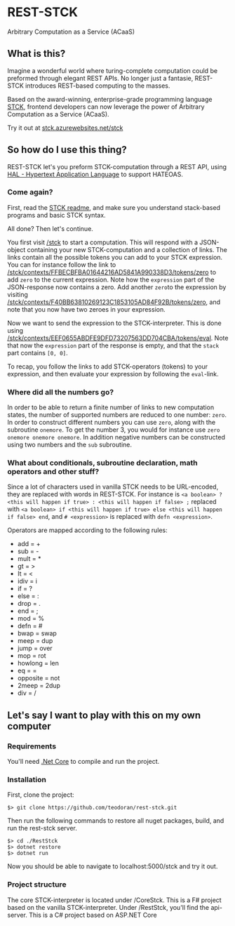 REST-STCK
=========

Arbitrary Computation as a Service (ACaaS)


What is this?
-------------

Imagine a wonderful world where turing-complete computation could be preformed through elegant REST APIs.
No longer just a fantasie, REST-STCK introduces REST-based computing to the masses.

Based on the award-winning, enterprise-grade programming language [STCK](https://github.com/teodoran/stck), frontend developers can now leverage the power of Arbitrary Computation as a Service (ACaaS).

Try it out at [stck.azurewebsites.net/stck](http://stck.azurewebsites.net/stck)


So how do I use this thing?
---------------------------

REST-STCK let's you preform STCK-computation through a REST API, using [HAL - Hypertext Application Language](http://stateless.co/hal_specification.html) to support HATEOAS.

### Come again?

First, read the [STCK readme](https://github.com/teodoran/stck#using-the-languague), and make sure you understand stack-based programs and basic STCK syntax.

All done? Then let's continue.

You first visit [/stck](http://stck.azurewebsites.net/stck) to start a computation. This will respond with a JSON-object containing your new STCK-computation and a collection of links. The links contain all the possible tokens you can add to your STCK expression. You can for instance follow the link to [/stck/contexts/FFBECBFBA01644216AD5841A990338D3/tokens/zero](http://stck.azurewebsites.net/stck/contexts/FFBECBFBA01644216AD5841A990338D3/tokens/zero) to add `zero` to the current expression. Note how the `expression` part of the JSON-response now contains a zero. Add another `zero`to the expression by visiting [/stck/contexts/F40BB63810269123C1853105AD84F92B/tokens/zero](http://stck.azurewebsites.net/stck/contexts/F40BB63810269123C1853105AD84F92B/tokens/zero), and note that you now have two zeroes in your expression.

Now we want to send the expression to the STCK-interpreter. This is done using [/stck/contexts/EEF0655ABDFE9DFD73207563DD704CBA/tokens/eval](http://stck.azurewebsites.net/stck/contexts/EEF0655ABDFE9DFD73207563DD704CBA/tokens/eval). Note that now the `expression` part of the response is empty, and that the `stack` part contains `[0, 0]`.

To recap, you follow the links to add STCK-operators (tokens) to your expression, and then evaluate your expression by following the `eval`-link.

### Where did all the numbers go?

In order to be able to return a finite number of links to new computation states, the number of supported numbers are reduced to one number: `zero`.
In order to construct different numbers you can use `zero`, along with the subroutine `onemore`. To get the number 3, you would for instance use `zero onemore onemore onemore`. In addition negative numbers can be constructed using two numbers and the `sub` subroutine.

### What about conditionals, subroutine declaration, math operators and other stuff?

Since a lot of characters used in vanilla STCK needs to be URL-encoded, they are replaced with words in REST-STCK. For instance is `<a boolean> ? <this will happen if true> : <this will happen if false> ;` replaced with `<a boolean> if <this will happen if true> else <this will happen if false> end`, and `# <expression>` is replaced with `defn <expression>`.

Operators are mapped according to the following rules:
* add = +
* sub = -
* mult = *
* gt = >
* lt = <
* idiv = i
* if = ?
* else = :
* drop = .
* end = ;
* mod = %
* defn = #
* bwap = swap
* meep = dup
* jump = over
* mop = rot
* howlong = len
* eq = =
* opposite = not
* 2meep = 2dup
* div = /


Let's say I want to play with this on my own computer
-----------------------------------------------------

### Requirements

You'll need [.Net Core](https://www.microsoft.com/net/core) to compile and run the project.

### Installation

First, clone the project:

```
$> git clone https://github.com/teodoran/rest-stck.git
```

Then run the following commands to restore all nuget packages, build, and run the rest-stck server.

```
$> cd ./RestStck
$> dotnet restore
$> dotnet run
```

Now you should be able to navigate to localhost:5000/stck and try it out.

### Project structure

The core STCK-interpreter is located under /CoreStck. This is a F# project based on the vanilla STCK-interpreter.
Under /RestStck, you'll find the api-server. This is a C# project based on ASP.NET Core
